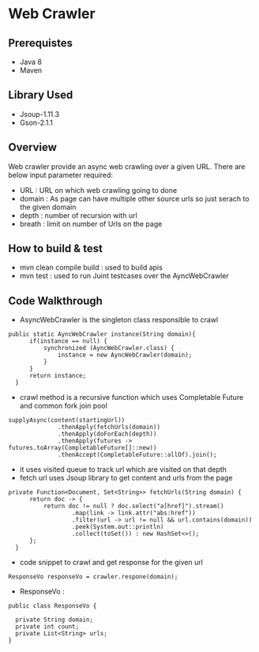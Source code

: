 # Web Crawler

## Prerequistes

* Java 8
* Maven 

## Library Used
* Jsoup-1.11.3
* Gson-2.1.1

## Overview 

Web crawler provide an async web crawling over a given URL. There are below input parameter required:
* URL : URL on which web crawling going to done
* domain : As page can have multiple other source urls so just serach to the given domain
* depth : number of recursion with url
* breath :  limit on number of Urls on the page

## How to build & test

* mvn clean compile build : used to build apis
* mvn test : used to run Juint testcases over the AyncWebCrawler


## Code Walkthrough

  * AsyncWebCrawler is the singleton class responsible to crawl 
  ```
  public static AyncWebCrawler instance(String domain){
		if(instance == null) {
			synchronized (AyncWebCrawler.class) {
				instance = new AyncWebCrawler(domain);
			}
		}
		return instance;
	}
  ```
  * crawl method is a recursive function which uses Completable Future and common fork join pool 
  ```
  supplyAsync(content(startingUrl))
				.thenApply(fetchUrls(domain))
				.thenApply(doForEach(depth))
				.thenApply(futures -> futures.toArray(CompletableFuture[]::new))
				.thenAccept(CompletableFuture::allOf).join();
   ```
  * it uses visited queue to track url which are visited on that depth
  * fetch url uses Jsoup library to get content and urls from the page
  ```
  private Function<Document, Set<String>> fetchUrls(String domain) {
		return doc -> {
			return doc != null ? doc.select("a[href]").stream()
					.map(link -> link.attr("abs:href"))
					.filter(url -> url != null && url.contains(domain))
					.peek(System.out::println)
					.collect(toSet()) : new HashSet<>();
		};
	}
  ```
  * code snippet to crawl and get response for the given url 
  ```
  ResponseVo responseVo = crawler.respone(domain);
  ```
  * ResponseVo :
  ```
  public class ResponseVo {
	
	private String domain;
	private int count;
	private List<String> urls;
}
```
 
  
      
